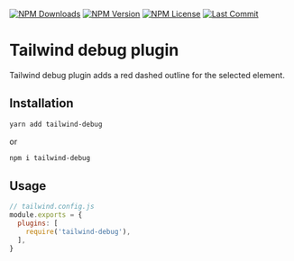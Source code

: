 [![NPM Downloads](https://img.shields.io/npm/dm/tailwind-debug?style=for-the-badge)](https://www.npmjs.com/package/tailwind-debug)
[![NPM Version](https://img.shields.io/npm/v/tailwind-debug?style=for-the-badge)](https://www.npmjs.com/package/tailwind-debug)
[![NPM License](https://img.shields.io/npm/l/tailwind-debug?style=for-the-badge)](https://github.com/OzzyCzech/tailwind-debug/blob/main/LICENSE)
[![Last Commit](https://img.shields.io/github/last-commit/OzzyCzech/tailwind-debug?style=for-the-badge)](https://github.com/OzzyCzech/tailwind-debug/commit/main)

# Tailwind debug plugin

Tailwind debug plugin adds a red dashed outline for the selected element.

## Installation

```bash
yarn add tailwind-debug
```

or

```bash
npm i tailwind-debug
```

## Usage

```js
// tailwind.config.js
module.exports = {
  plugins: [
    require('tailwind-debug'),
  ],
}
```

